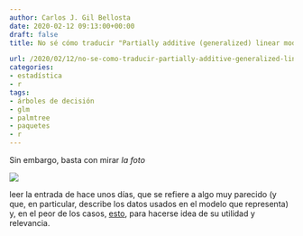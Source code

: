 ```yaml
---
author: Carlos J. Gil Bellosta
date: 2020-02-12 09:13:00+00:00
draft: false
title: No sé cómo traducir "Partially additive (generalized) linear model trees"

url: /2020/02/12/no-se-como-traducir-partially-additive-generalized-linear-model-trees/
categories:
- estadística
- r
tags:
- árboles de decisión
- glm
- palmtree
- paquetes
- r
---
```





Sin embargo, basta con mirar _la foto_







![](/wp-uploads/2020/02/palmtree-math-1024x788.png)








leer la entrada de hace unos días, que se refiere a algo muy parecido (y que, en particular, describe los datos usados en el modelo que representa) y, en el peor de los casos, [esto](https://eeecon.uibk.ac.at/~zeileis/news/palmtree/), para hacerse idea de su utilidad y relevancia.



